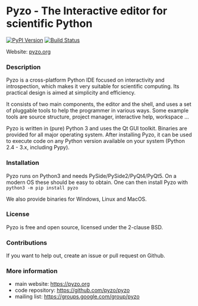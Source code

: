 # Pyzo - The Interactive editor for scientific Python

[![PyPI Version](https://img.shields.io/pypi/v/pyzo.svg)](https://pypi.python.org/pypi/pyzo/)
[![Build Status](https://dev.azure.com/pyzo/pyzo/_apis/build/status/pyzo.pyzo?branchName=master)](https://dev.azure.com/pyzo/pyzo/_build/latest?definitionId=1&branchName=master)

Website: [pyzo.org](http://pyzo.org)


### Description

Pyzo is a cross-platform Python IDE focused on
interactivity and introspection, which makes it very suitable for
scientific computing. Its practical design is aimed at simplicity and
efficiency.

It consists of two main components, the editor and the shell, and uses
a set of pluggable tools to help the programmer in various ways. Some
example tools are source structure, project manager, interactive help,
workspace ...

Pyzo is written in (pure) Python 3 and uses the Qt GUI toolkit. Binaries
are provided for all major operating system. After installing Pyzo, it
can be used to execute code on any Python version available on your
system (Python 2.4 - 3.x, including Pypy).


### Installation

Pyzo runs on Python3 and needs PySide/PySide2/PyQt4/PyQt5. On a modern
OS these should be easy to obtain. One can then install Pyzo with
`python3 -m pip install pyzo`

We also provide binaries for Windows, Linux and MacOS.


### License

Pyzo is free and open source, licensed under the 2-clause BSD.


### Contributions

If you want to help out, create an issue or pull request on Github.


### More information

* main website: https://pyzo.org
* code repository: https://github.com/pyzo/pyzo
* mailing list: https://groups.google.com/group/pyzo

